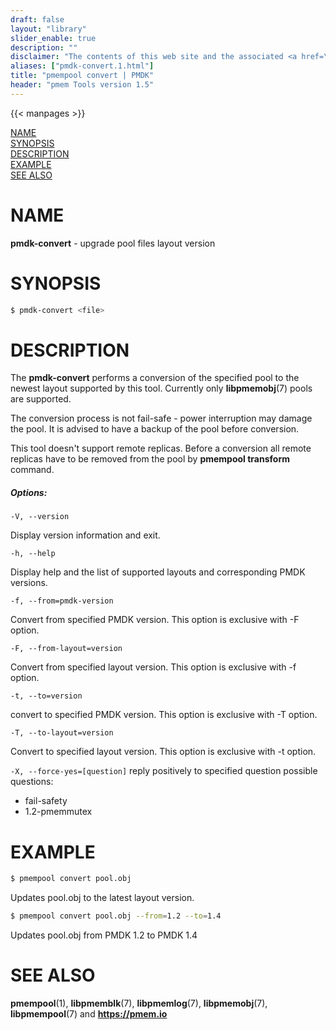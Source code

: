 ```yaml
---
draft: false
layout: "library"
slider_enable: true
description: ""
disclaimer: "The contents of this web site and the associated <a href=\"https://github.com/pmem\">GitHub repositories</a> are BSD-licensed open source."
aliases: ["pmdk-convert.1.html"]
title: "pmempool convert | PMDK"
header: "pmem Tools version 1.5"
---
```

{{< manpages >}}

[comment]: <> (SPDX-License-Identifier: BSD-3-Clause)
[comment]: <> (Copyright 2016-2017, Intel Corporation)

[comment]: <> (pmdk-convert.1 -- man page for pmdk-convert)

[NAME](#name)<br />
[SYNOPSIS](#synopsis)<br />
[DESCRIPTION](#description)<br />
[EXAMPLE](#example)<br />
[SEE ALSO](#see-also)<br />


# NAME #

**pmdk-convert** - upgrade pool files layout version


# SYNOPSIS #

``` bash
$ pmdk-convert <file>
```


# DESCRIPTION #

The **pmdk-convert** performs a conversion of the specified pool to the newest
layout supported by this tool. Currently only **libpmemobj**(7) pools are supported.

The conversion process is not fail-safe - power interruption may damage the
pool. It is advised to have a backup of the pool before conversion.

This tool doesn't support remote replicas. Before a conversion all remote replicas
have to be removed from the pool by **pmempool transform** command.

##### Options: #####

`-V, --version`

Display version information and exit.

`-h, --help`

Display help and the list of supported layouts and corresponding PMDK versions.

`-f, --from=pmdk-version`

Convert from specified PMDK version. This option is exclusive with -F option.

`-F, --from-layout=version`

Convert from specified layout version. This option is exclusive with -f option.

`-t, --to=version`

convert to specified PMDK version. This option is exclusive with -T option.

`-T, --to-layout=version`

Convert to specified layout version. This option is exclusive with -t option.

`-X, --force-yes=[question]`
reply positively to specified question
possible questions:
- fail-safety
- 1.2-pmemmutex


# EXAMPLE #

``` bash
$ pmempool convert pool.obj
```

Updates pool.obj to the latest layout version.

``` bash
$ pmempool convert pool.obj --from=1.2 --to=1.4
```

Updates pool.obj from PMDK 1.2 to PMDK 1.4


# SEE ALSO #

**pmempool**(1), **libpmemblk**(7), **libpmemlog**(7),
**libpmemobj**(7), **libpmempool**(7) and **<https://pmem.io>**
